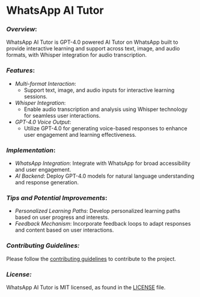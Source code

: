 # WhatsApp AI Tutor

### *Overview*:
WhatsApp AI Tutor is GPT-4.0 powered AI Tutor on WhatsApp built to provide interactive learning and support across text, image, and audio formats, with Whisper integration for audio transcription.

### *Features*:
- *Multi-format Interaction*:
  - Support text, image, and audio inputs for interactive learning sessions.
- *Whisper Integration*:
  - Enable audio transcription and analysis using Whisper technology for seamless user interactions.
- *GPT-4.0 Voice Output*:
  - Utilize GPT-4.0 for generating voice-based responses to enhance user engagement and learning effectiveness.

### *Implementation*:
- *WhatsApp Integration*: Integrate with WhatsApp for broad accessibility and user engagement.
- *AI Backend*: Deploy GPT-4.0 models for natural language understanding and response generation.

### *Tips and Potential Improvements*:
- *Personalized Learning Paths*: Develop personalized learning paths based on user progress and interests.
- *Feedback Mechanism*: Incorporate feedback loops to adapt responses and content based on user interactions.

### *Contributing Guidelines:*
Please follow the [contributing guidelines](CONTRIBUTING.md) to contribute to the project.

### *License:*
WhatsApp AI Tutor is MIT licensed, as found in the [LICENSE](LICENSE) file.
